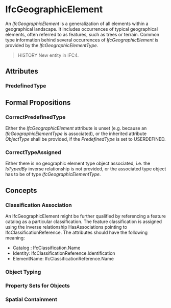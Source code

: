 # IfcGeographicElement

An _IfcGeographicElement_ is a generalization of all elements within a geographical landscape. It includes occurrences of typical geographical elements, often referred to as features, such as trees or terrain. Common type information behind several occurrences of _IfcGeographicElement_ is provided by the _IfcGeographicElementType_. 

> HISTORY New entity in IFC4.

## Attributes

### PredefinedType


## Formal Propositions

### CorrectPredefinedType
Either the _IfcGeographicElement_ attribute is unset (e.g. because an _IfcGeographicElementType_ is associated), or the inherited attribute _ObjectType_ shall be provided, if the _PredefinedType_ is set to USERDEFINED.

### CorrectTypeAssigned
Either there is no geographic element type object associated, i.e. the _IsTypedBy_ inverse relationship is not provided, or the associated type object has to be of type _IfcGeographicElementType_.

## Concepts

### Classification Association


 An IfcGeographicElement might be further qualified by
 referencing a feature catalog as a particular classification.
 The feature classification is assigned using the inverse
 relationship HasAssociations pointing to
 IfcClassificationReference. The attributes should have
 the following meaning:
 


* Catalog : IfcClassification.Name
* Identity: IfcClassificationReference.Identification
* ElementName: IfcClassificationReference.Name



### Object Typing


### Property Sets for Objects


### Spatial Containment


